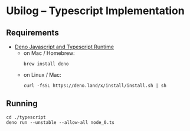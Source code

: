 
# Ubilog – Typescript Implementation

## Requirements

- [Deno Javascript and Typescript Runtime](https://deno.land/)
  - on Mac / Homebrew:
    ```
    brew install deno
    ```
  - on Linux / Mac:
    ```
    curl -fsSL https://deno.land/x/install/install.sh | sh
    ```

## Running

```
cd ./typescript
deno run --unstable --allow-all node_0.ts
```
